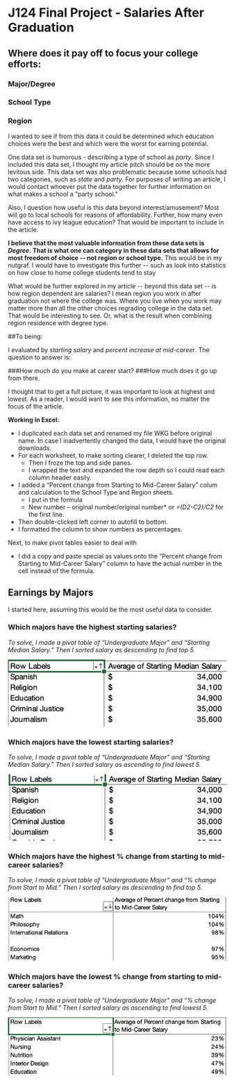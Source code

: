 # J124 Final Project - Salaries After Graduation
## Where does it pay off to focus your college efforts:
### Major/Degree
### School Type
### Region

I wanted to see if from this data it could be determined which education choices were the best and which were the worst for earning potential. 

One data set is humorous - describing a type of school as *party*. Since I included this data set, I thought my article pitch should be on the more levitous side. This data set was also problematic because some schools had two categories, such as *state* and *party*. For purposes of writing an article, I would contact whoever put the data together for further information on what makes a school a "party school." 

Also, I question how useful is this data beyond interest/amusement? Most will go to local schools for reasons of affordability. Further, how many even have access to ivy league education? That would be important to include in the article.

**I believe that the most valuable information from these data sets is *Degree*. That is what one can category in these data sets that allows for most freedom of choice -- not region or school type.** This would be in my nutgraf. I would have to investigate this further -- such as look into statistics on how close to home college students tend to stay 

What would be further explored in my article -- beyond this data set -- is how region dependent are salaries? I mean region you work in after graduation not where the college was. Where you live when you work may matter more than all the other choices regrading college in the data set. That would be interesting to see. Or, what is the result when combining region residence with degree type.  

##To being: 

I evaluated by *starting salary* and *percent increase at mid-career*. The question to answer is:

###How much do you make at career start?
###How much does it go up from there. 

I thought that to get a full picture, it was important to look at highest and lowest. As a reader, I would want to see this information, no matter the focus of the article. 

**Working in Excel**:
* I duplicated each data set and renamed my file WKG before original name. In case I inadvertently changed the data, I would have the original downloads.
* For each worksheet, to make sorting clearer, I deleted the top row. 
  * Then I froze the top and side panes.
  * I wrapped the text and expanded the row depth so I could read each column header easily.
* I added a “Percent change from Starting to Mid-Career Salary” colum and calculation to the School Type and Region sheets. 
  * I put in the formula
   * New number – original number/original number* or *=(D2-C2)/C2* for the first line.
 * Then double-clicked left corner to autofill to bottom.
 * I formatted the column to show numbers as percentages.

Next, to make pivot tables easier to deal with 
* I did a copy and paste special as values onto the “Percent change from Starting to Mid-Career Salary”  column to have the actual number in the cell instead of the formula. 

## Earnings by Majors
I started here, assuming this would be the most useful data to consider. 

### Which majors have the highest starting salaries?
*To solve, I made a pivot table of “Undergraduate Major” and “Starting Median Salary.” Then I sorted salary as descending to find top 5.*

![DegreeStartDesc](/Degree_Starting_Desc.jpg)

### Which majors have the lowest starting salaries?
*To solve, I made a pivot table of “Undergraduate Major” and “Starting Median Salary.” Then I sorted salary as ascending to find lowest 5.*

![DegreeStartAsc](/Degree_Starting_Asc.jpg)

### Which majors have the highest % change from starting to mid-career salaries? 
*To solve, I made a pivot table of “Undergraduate Major” and “% change from Start to Mid.” Then I sorted salary as descending to find top 5.*

![Degree%Desc](/DegPerDesc.jpg)

### Which majors have the lowest % change from starting to mid-career salaries?
*To solve, I made a pivot table of “Undergraduate Major” and “% change from Start to Mid.” Then I sorted salary as ascending to find lowest 5.*

![Degree%Asc](/DegPerAsc.jpg)



